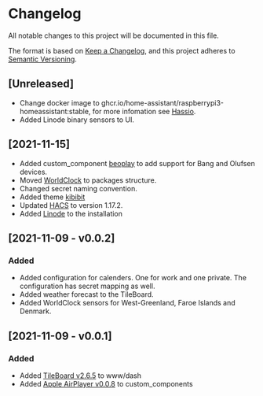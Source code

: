 # Changelog
All notable changes to this project will be documented in this file.

The format is based on [Keep a Changelog](https://keepachangelog.com/en/1.0.0/),
and this project adheres to [Semantic Versioning](https://semver.org/spec/v2.0.0.html).

## [Unreleased]

- Change docker image to ghcr.io/home-assistant/raspberrypi3-homeassistant:stable, for more infomation see
[Hassio](https://www.home-assistant.io/installation/raspberrypi#docker-compose).
- Added Linode binary sensors to UI.

## [2021-11-15]

- Added custom_component [beoplay](https://github.com/giachello/beoplay) to add support for Bang and Olufsen devices.
- Moved [WorldClock](https://www.home-assistant.io/integrations/worldclock/) to packages structure.
- Changed secret naming convention.
- Added theme [kibibit](https://github.com/Kibibit/hass-kibibit-theme)
- Updated [HACS](https://hacs.xyz/) to version 1.17.2.
- Added [Linode](https://www.home-assistant.io/integrations/linode/) to the installation

## [2021-11-09 - v0.0.2]

### Added

- Added configuration for calenders. One for work and one private. The configuration has secret mapping as well.
- Added weather forecast to the TileBoard.
- Added WorldClock sensors for West-Greenland, Faroe Islands and Denmark.

## [2021-11-09 - v0.0.1]

### Added

- Added [TileBoard v2.6.5](https://github.com/resoai/TileBoard/releases/tag/v2.6.5) to www/dash
- Added [Apple AirPlayer v0.0.8](https://github.com/georgezhao2010/apple_airplayer/releases/tag/v0.0.8) to custom_components